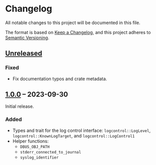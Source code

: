 # Changelog

All notable changes to this project will be documented in this file.

The format is based on [Keep a Changelog](https://keepachangelog.com/en/1.0.0/),
and this project adheres to [Semantic Versioning](https://semver.org/spec/v2.0.0.html).

## [Unreleased]

### Fixed
- Fix documentation typos and crate metadata.

## [1.0.0] – 2023-09-30

Initial release.

### Added

- Types and trait for the log control interface: `logcontrol::LogLevel`, `logcontrol::KnownLogTarget`, and `logcontrol::LogControl1`
- Helper functions:
    - `DBUS_OBJ_PATH`
    - `stderr_connected_to_journal`
    - `syslog_identifier`

[Unreleased]: https://github.com/swsnr/logcontrol.rs/compare/logcontrol-v1.0.0...HEAD
[1.0.0]: https://github.com/swsnr/logcontrol.rs/releases/tag/logcontrol-v1.0.0
